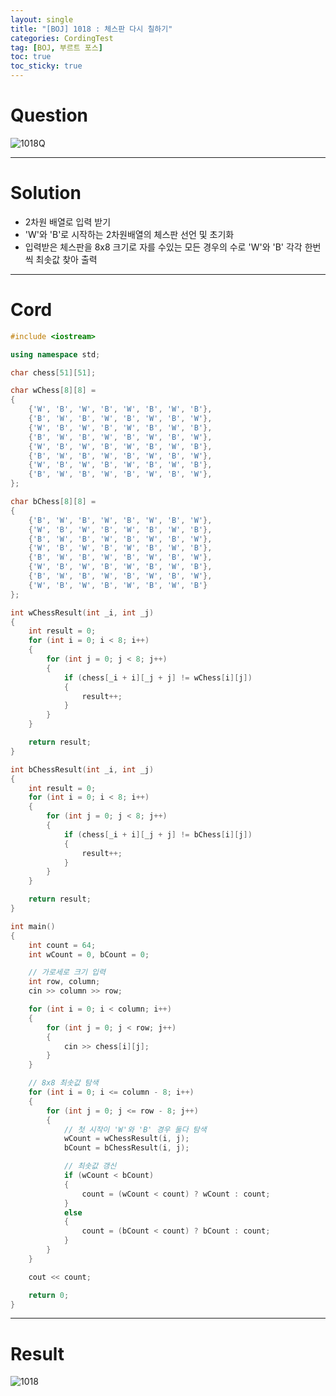 ```yaml
---
layout: single
title: "[BOJ] 1018 : 체스판 다시 칠하기"
categories: CordingTest
tag: [BOJ, 부르트 포스]
toc: true
toc_sticky: true
---
```


# Question
![1018Q](https://user-images.githubusercontent.com/97664446/168539756-4d436597-e437-400f-bfe3-cd358f21fecb.PNG)
***

# Solution
- 2차원 배열로 입력 받기
- 'W'와 'B'로 시작하는 2차원배열의 체스판 선언 및 초기화
- 입력받은 체스판을 8x8 크기로 자를 수있는 모든 경우의 수로 'W'와 'B' 각각 한번씩 최솟값 찾아 출력
***

# Cord
```c++
#include <iostream>

using namespace std;

char chess[51][51];

char wChess[8][8] =
{
	{'W', 'B', 'W', 'B', 'W', 'B', 'W', 'B'},
	{'B', 'W', 'B', 'W', 'B', 'W', 'B', 'W'},
	{'W', 'B', 'W', 'B', 'W', 'B', 'W', 'B'},
	{'B', 'W', 'B', 'W', 'B', 'W', 'B', 'W'},
	{'W', 'B', 'W', 'B', 'W', 'B', 'W', 'B'},
	{'B', 'W', 'B', 'W', 'B', 'W', 'B', 'W'},
	{'W', 'B', 'W', 'B', 'W', 'B', 'W', 'B'},
	{'B', 'W', 'B', 'W', 'B', 'W', 'B', 'W'},
};

char bChess[8][8] =
{
	{'B', 'W', 'B', 'W', 'B', 'W', 'B', 'W'},
	{'W', 'B', 'W', 'B', 'W', 'B', 'W', 'B'},
	{'B', 'W', 'B', 'W', 'B', 'W', 'B', 'W'},
	{'W', 'B', 'W', 'B', 'W', 'B', 'W', 'B'},
	{'B', 'W', 'B', 'W', 'B', 'W', 'B', 'W'},
	{'W', 'B', 'W', 'B', 'W', 'B', 'W', 'B'},
	{'B', 'W', 'B', 'W', 'B', 'W', 'B', 'W'},
	{'W', 'B', 'W', 'B', 'W', 'B', 'W', 'B'}
};

int wChessResult(int _i, int _j)
{
	int result = 0;
	for (int i = 0; i < 8; i++)
	{
		for (int j = 0; j < 8; j++)
		{
			if (chess[_i + i][_j + j] != wChess[i][j])
			{
				result++;
			}
		}
	}

	return result;
}

int bChessResult(int _i, int _j)
{
	int result = 0;
	for (int i = 0; i < 8; i++)
	{
		for (int j = 0; j < 8; j++)
		{
			if (chess[_i + i][_j + j] != bChess[i][j])
			{
				result++;
			}
		}
	}

	return result;
}

int main()
{
	int count = 64;
	int wCount = 0, bCount = 0;

	// 가로세로 크기 입력
	int row, column;
	cin >> column >> row;

	for (int i = 0; i < column; i++)
	{
		for (int j = 0; j < row; j++)
		{
			cin >> chess[i][j];
		}
	}

	// 8x8 최솟값 탐색
	for (int i = 0; i <= column - 8; i++)
	{
		for (int j = 0; j <= row - 8; j++)
		{
			// 첫 시작이 'W'와 'B' 경우 둘다 탐색
			wCount = wChessResult(i, j);
			bCount = bChessResult(i, j);

			// 최솟값 갱신
			if (wCount < bCount) 
			{
				count = (wCount < count) ? wCount : count;
			}
			else
			{
				count = (bCount < count) ? bCount : count;
			}
		}
	}

	cout << count;

	return 0;
}
```
***

# Result
![1018](https://user-images.githubusercontent.com/97664446/168539752-216d5506-a2df-47cf-9c8c-1147aa1ef680.PNG)